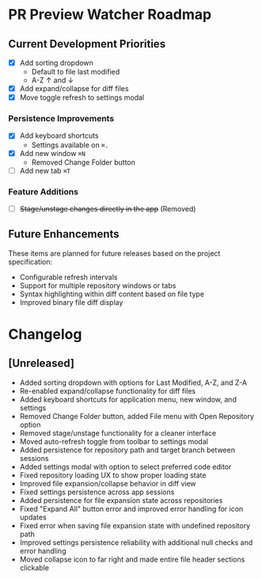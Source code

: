# PR Preview Watcher Roadmap

## Current Development Priorities
- [x] Add sorting dropdown 
  - Default to file last modified
  - A-Z ↑ and ↓
- [x] Add expand/collapse for diff files
- [x] Move toggle refresh to settings modal

### Persistence Improvements
- [x] Add keyboard shortcuts
  - Settings available on `⌘.`
- [x] Add new window `⌘N`
  - Removed Change Folder button
- [ ] Add new tab `⌘T`

### Feature Additions
- [ ] ~~Stage/unstage changes directly in the app~~ (Removed)

## Future Enhancements

These items are planned for future releases based on the project specification:

- Configurable refresh intervals
- Support for multiple repository windows or tabs
- Syntax highlighting within diff content based on file type
- Improved binary file diff display

# Changelog

## [Unreleased]
- Added sorting dropdown with options for Last Modified, A-Z, and Z-A
- Re-enabled expand/collapse functionality for diff files
- Added keyboard shortcuts for application menu, new window, and settings
- Removed Change Folder button, added File menu with Open Repository option
- Removed stage/unstage functionality for a cleaner interface
- Moved auto-refresh toggle from toolbar to settings modal
- Added persistence for repository path and target branch between sessions
- Added settings modal with option to select preferred code editor
- Fixed repository loading UX to show proper loading state
- Improved file expansion/collapse behavior in diff view
- Fixed settings persistence across app sessions
- Added persistence for file expansion state across repositories
- Fixed "Expand All" button error and improved error handling for icon updates
- Fixed error when saving file expansion state with undefined repository path
- Improved settings persistence reliability with additional null checks and error handling
- Moved collapse icon to far right and made entire file header sections clickable
